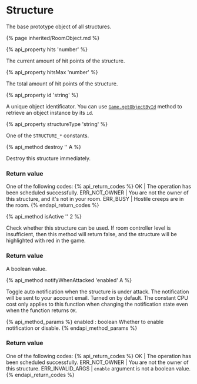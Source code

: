 # Structure

The base prototype object of all structures.

{% page inherited/RoomObject.md %}

{% api_property hits 'number' %}



The current amount of hit points of the structure.



{% api_property hitsMax 'number' %}



The total amount of hit points of the structure.



{% api_property id 'string' %}



A unique object identificator. You can use <a href="#Game.getObjectById"><code>Game.getObjectById</code></a> method to retrieve an object instance by its <code>id</code>.



{% api_property structureType 'string' %}



One of the <code>STRUCTURE_*</code> constants.



{% api_method destroy '' A %}



Destroy this structure immediately.



### Return value

One of the following codes:
{% api_return_codes %}
OK | The operation has been scheduled successfully.
ERR_NOT_OWNER | You are not the owner of this structure, and it's not in your room.
ERR_BUSY | Hostile creeps are in the room.
{% endapi_return_codes %}



{% api_method isActive '' 2 %}



Check whether this structure can be used. If room controller level is insufficient, then this method will return false, and the structure will be highlighted with red in the game.



### Return value

A boolean value.

{% api_method notifyWhenAttacked 'enabled' A %}



Toggle auto notification when the structure is under attack. The notification will be sent to your account email. Turned on by default. The constant CPU cost only applies to this function when changing the notification state even when the function returns `OK`.

{% api_method_params %}
enabled : boolean
Whether to enable notification or disable.
{% endapi_method_params %}


### Return value

One of the following codes:
{% api_return_codes %}
OK | The operation has been scheduled successfully.
ERR_NOT_OWNER | You are not the owner of this structure.
ERR_INVALID_ARGS | <code>enable</code> argument is not a boolean value.
{% endapi_return_codes %}



